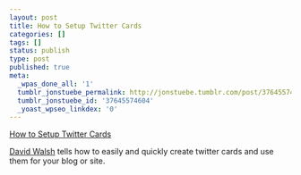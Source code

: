 ```yaml
---
layout: post
title: How to Setup Twitter Cards
categories: []
tags: []
status: publish
type: post
published: true
meta:
  _wpas_done_all: '1'
  tumblr_jonstuebe_permalink: http://jonstuebe.tumblr.com/post/37645574604/twitter-cards
  tumblr_jonstuebe_id: '37645574604'
  _yoast_wpseo_linkdex: '0'
---
```

[How to Setup Twitter Cards](http://davidwalsh.name/twitter-cards)<div class="link_description"><p>[David Walsh](http://twitter.com/davidwalsh) tells how to easily and quickly create twitter cards and use them for your blog or site.
</div>
</p>